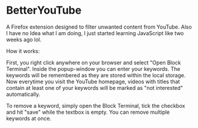 # BetterYouTube
A Firefox extension designed to filter unwanted content from YouTube. Also I have no Idea what I am doing, I just started learning JavaScript like two weeks ago lol.

How it works:

First, you right click anywhere on your browser and select "Open Block Terminal".
Inside the popup-window you can enter your keywords. The keywords will be remembered as they are stored within the local storage.
Now everytime you visit the YouTube homepage, videos with titles that contain at least one of your keywords will be marked as "not interested" automatically.

To remove a keyword, simply open the Block Terminal, tick the checkbox and hit "save" while the textbox is empty. You can remove multiple keywords at once.
